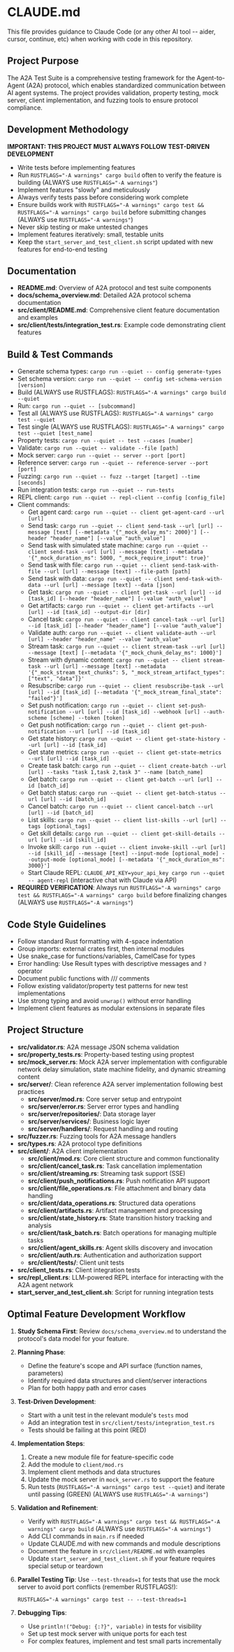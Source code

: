 # CLAUDE.md

This file provides guidance to Claude Code (or any other AI tool -- aider, cursor, continue, etc) when working with code in this repository.

## Project Purpose
The A2A Test Suite is a comprehensive testing framework for the Agent-to-Agent (A2A) protocol, which enables standardized communication between AI agent systems. The project provides validation, property testing, mock server, client implementation, and fuzzing tools to ensure protocol compliance.

## Development Methodology

**IMPORTANT: THIS PROJECT MUST ALWAYS FOLLOW TEST-DRIVEN DEVELOPMENT**

- Write tests before implementing features
- Run `RUSTFLAGS="-A warnings" cargo build` often to verify the feature is building (ALWAYS use `RUSTFLAGS="-A warnings"`)
- Implement features "slowly" and meticulously
- Always verify tests pass before considering work complete
- Ensure builds work with `RUSTFLAGS="-A warnings" cargo test && RUSTFLAGS="-A warnings" cargo build` before submitting changes (ALWAYS use `RUSTFLAGS="-A warnings"`)
- Never skip testing or make untested changes
- Implement features iteratively: small, testable units
- Keep the `start_server_and_test_client.sh` script updated with new features for end-to-end testing

## Documentation
- **README.md**: Overview of A2A protocol and test suite components
- **docs/schema_overview.md**: Detailed A2A protocol schema documentation
- **src/client/README.md**: Comprehensive client feature documentation and examples
- **src/client/tests/integration_test.rs**: Example code demonstrating client features

## Build & Test Commands
- Generate schema types: `cargo run --quiet -- config generate-types`
- Set schema version: `cargo run --quiet -- config set-schema-version [version]`
- Build (ALWAYS use RUSTFLAGS): `RUSTFLAGS="-A warnings" cargo build --quiet`
- Run: `cargo run --quiet -- [subcommand]`
- Test all (ALWAYS use RUSTFLAGS): `RUSTFLAGS="-A warnings" cargo test --quiet`
- Test single (ALWAYS use RUSTFLAGS): `RUSTFLAGS="-A warnings" cargo test --quiet [test_name]`
- Property tests: `cargo run --quiet -- test --cases [number]`
- Validate: `cargo run --quiet -- validate --file [path]`
- Mock server: `cargo run --quiet -- server --port [port]`
- Reference server: `cargo run --quiet -- reference-server --port [port]`
- Fuzzing: `cargo run --quiet -- fuzz --target [target] --time [seconds]`
- Run integration tests: `cargo run --quiet -- run-tests`
- REPL client: `cargo run --quiet -- repl-client --config [config_file]`
- Client commands:
  - Get agent card: `cargo run --quiet -- client get-agent-card --url [url]`
  - Send task: `cargo run --quiet -- client send-task --url [url] --message [text] [--metadata '{"_mock_delay_ms": 2000}'] [--header "header_name"] [--value "auth_value"]`
  - Send task with simulated state machine: `cargo run --quiet -- client send-task --url [url] --message [text] --metadata '{"_mock_duration_ms": 5000, "_mock_require_input": true}'`
  - Send task with file: `cargo run --quiet -- client send-task-with-file --url [url] --message [text] --file-path [path]`
  - Send task with data: `cargo run --quiet -- client send-task-with-data --url [url] --message [text] --data [json]`
  - Get task: `cargo run --quiet -- client get-task --url [url] --id [task_id] [--header "header_name"] [--value "auth_value"]`
  - Get artifacts: `cargo run --quiet -- client get-artifacts --url [url] --id [task_id] --output-dir [dir]`
  - Cancel task: `cargo run --quiet -- client cancel-task --url [url] --id [task_id] [--header "header_name"] [--value "auth_value"]`
  - Validate auth: `cargo run --quiet -- client validate-auth --url [url] --header "header_name" --value "auth_value"`
  - Stream task: `cargo run --quiet -- client stream-task --url [url] --message [text] [--metadata '{"_mock_chunk_delay_ms": 1000}']` 
  - Stream with dynamic content: `cargo run --quiet -- client stream-task --url [url] --message [text] --metadata '{"_mock_stream_text_chunks": 5, "_mock_stream_artifact_types": ["text", "data"]}'`
  - Resubscribe: `cargo run --quiet -- client resubscribe-task --url [url] --id [task_id] [--metadata '{"_mock_stream_final_state": "failed"}']`
  - Set push notification: `cargo run --quiet -- client set-push-notification --url [url] --id [task_id] --webhook [url] --auth-scheme [scheme] --token [token]`
  - Get push notification: `cargo run --quiet -- client get-push-notification --url [url] --id [task_id]`
  - Get state history: `cargo run --quiet -- client get-state-history --url [url] --id [task_id]`
  - Get state metrics: `cargo run --quiet -- client get-state-metrics --url [url] --id [task_id]`
  - Create task batch: `cargo run --quiet -- client create-batch --url [url] --tasks "task 1,task 2,task 3" --name [batch_name]`
  - Get batch: `cargo run --quiet -- client get-batch --url [url] --id [batch_id]`
  - Get batch status: `cargo run --quiet -- client get-batch-status --url [url] --id [batch_id]`
  - Cancel batch: `cargo run --quiet -- client cancel-batch --url [url] --id [batch_id]`
  - List skills: `cargo run --quiet -- client list-skills --url [url] --tags [optional_tags]`
  - Get skill details: `cargo run --quiet -- client get-skill-details --url [url] --id [skill_id]`
  - Invoke skill: `cargo run --quiet -- client invoke-skill --url [url] --id [skill_id] --message [text] --input-mode [optional_mode] --output-mode [optional_mode] [--metadata '{"_mock_duration_ms": 3000}']`
  - Start Claude REPL: `CLAUDE_API_KEY=your_api_key cargo run --quiet -- agent-repl` (interactive chat with Claude via API)
- **REQUIRED VERIFICATION**: Always run `RUSTFLAGS="-A warnings" cargo test && RUSTFLAGS="-A warnings" cargo build` before finalizing changes (ALWAYS use `RUSTFLAGS="-A warnings"`)

## Code Style Guidelines
- Follow standard Rust formatting with 4-space indentation
- Group imports: external crates first, then internal modules
- Use snake_case for functions/variables, CamelCase for types
- Error handling: Use Result types with descriptive messages and `?` operator
- Document public functions with /// comments
- Follow existing validator/property test patterns for new test implementations
- Use strong typing and avoid `unwrap()` without error handling
- Implement client features as modular extensions in separate files

## Project Structure
- **src/validator.rs**: A2A message JSON schema validation
- **src/property_tests.rs**: Property-based testing using proptest
- **src/mock_server.rs**: Mock A2A server implementation with configurable network delay simulation, state machine fidelity, and dynamic streaming content
- **src/server/**: Clean reference A2A server implementation following best practices
  - **src/server/mod.rs**: Core server setup and entrypoint
  - **src/server/error.rs**: Server error types and handling
  - **src/server/repositories/**: Data storage layer
  - **src/server/services/**: Business logic layer
  - **src/server/handlers/**: Request handling and routing
- **src/fuzzer.rs**: Fuzzing tools for A2A message handlers
- **src/types.rs**: A2A protocol type definitions
- **src/client/**: A2A client implementation
  - **src/client/mod.rs**: Core client structure and common functionality
  - **src/client/cancel_task.rs**: Task cancellation implementation
  - **src/client/streaming.rs**: Streaming task support (SSE)
  - **src/client/push_notifications.rs**: Push notification API support
  - **src/client/file_operations.rs**: File attachment and binary data handling
  - **src/client/data_operations.rs**: Structured data operations
  - **src/client/artifacts.rs**: Artifact management and processing
  - **src/client/state_history.rs**: State transition history tracking and analysis
  - **src/client/task_batch.rs**: Batch operations for managing multiple tasks
  - **src/client/agent_skills.rs**: Agent skills discovery and invocation
  - **src/client/auth.rs**: Authentication and authorization support
  - **src/client/tests/**: Client unit tests
- **src/client_tests.rs**: Client integration tests
- **src/repl_client.rs**: LLM-powered REPL interface for interacting with the A2A agent network
- **start_server_and_test_client.sh**: Script for running integration tests

## Optimal Feature Development Workflow

1. **Study Schema First**: Review `docs/schema_overview.md` to understand the protocol's data model for your feature.

2. **Planning Phase**:
   - Define the feature's scope and API surface (function names, parameters)
   - Identify required data structures and client/server interactions
   - Plan for both happy path and error cases

3. **Test-Driven Development**:
   - Start with a unit test in the relevant module's `tests` mod
   - Add an integration test in `src/client/tests/integration_test.rs`
   - Tests should be failing at this point (RED)

4. **Implementation Steps**:
   1. Create a new module file for feature-specific code
   2. Add the module to `client/mod.rs`
   3. Implement client methods and data structures
   4. Update the mock server in `mock_server.rs` to support the feature
   5. Run tests (`RUSTFLAGS="-A warnings" cargo test --quiet`) and iterate until passing (GREEN) (ALWAYS use `RUSTFLAGS="-A warnings"`)

5. **Validation and Refinement**:
   - Verify with `RUSTFLAGS="-A warnings" cargo test && RUSTFLAGS="-A warnings" cargo build` (ALWAYS use `RUSTFLAGS="-A warnings"`)
   - Add CLI commands in `main.rs` if needed
   - Update CLAUDE.md with new commands and module descriptions
   - Document the feature in `src/client/README.md` with examples
   - Update `start_server_and_test_client.sh` if your feature requires special setup or teardown

6. **Parallel Testing Tip**: Use `--test-threads=1` for tests that use the mock server to avoid port conflicts (remember RUSTFLAGS!):
   ```
   RUSTFLAGS="-A warnings" cargo test -- --test-threads=1
   ```

7. **Debugging Tips**:
   - Use `println!("Debug: {:?}", variable)` in tests for visibility
   - Set up test mock server with unique ports for each test
   - For complex features, implement and test small parts incrementally
